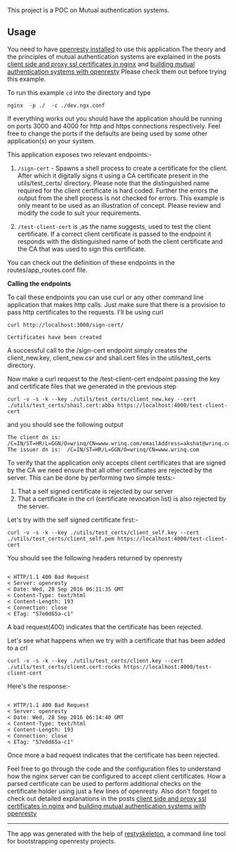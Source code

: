 This project is a POC on Mutual authentication systems.

## Usage

You need to have [openresty installed](https://openresty.org/en/installation.html) to use this application.The theory and the principles of mutual authentication systems are explained in the posts [client side and proxy ssl certificates in nginx](http://staticshin.com/programming/proxy-ssl-cert-in-nginx.html) and [building mutual authentication systems with openresty](http://staticshin.com/programming/mutual_authentication_systems.html) Please check them out before trying this example.

To run this example `cd` into the directory and type


```
nginx  -p ./  -c ./dev.ngx.conf

```
If everything works out you should have the application should be running on ports 3000 and 4000 for http and https connections respectively.  Feel free to change the ports if the defaults are being used by some other application(s) on your system.

This application exposes two relevant endpoints:-

1. `/sign-cert` - Spawns a shell process to create a certificate for the client. After which it digitally signs it using a CA certificate present in the utils/test_certs/ directory. Please note that the distinguished name required for the client certificate is hard coded. Further the errors the output from the shell process is not checked for errors. This example is only meant to be used as an illustration of concept. Please review and modify the code to suit your requirements. 

2. `/test-client-cert` is ,as the name suggests, used to test the client certificate. If a correct client certificate is passed to the endpoint it responds with the distinguished name of both the client certificate and the CA that was used to sign this certificate.

You can check out the definition of these endpoints in the routes/app_routes.conf file.

**Calling the endpoints**

To call these endpoints you can use curl or any other command line application that makes http calls. Just make sure that there is a provision to pass http certificates to the requests. I'll be using curl

```
curl http://localhost:3000/sign-cert/

Certificates have been created

```

A successful call to the /sign-cert endpoint simply creates the client_new.key, client_new.csr and shail.cert files in the utils/test_certs directory.

Now make a curl request to the /test-client-cert endpoint passing the key and certificate files that we generated in the previous step

```
curl -v -s -k --key ./utils/test_certs/client_new.key --cert ./utils/test_certs/shail.cert:abba https://localhost:4000/test-client-cert

```
and you should see the following output

```
The client dn is:  /C=IN/ST=HR/L=GGN/O=wrinq/CN=www.wrinq.com/emailAddress=akshat@wrinq.com
The issuer dn is:  /C=IN/ST=HR/L=GGN/O=wrinq/CN=www.wrinq.com

```

To verify that the application only accepts client certificates that are signed by the CA we need ensure that all other certificates are rejected by the server. This can be done by performing two simple tests:- 

1. That a self signed certificate is rejected by our server
2. That a certificate in the crl (certificate revocation list) is also rejected by the server.


Let's try with the self signed certificate first:- 

```
curl -v -s -k --key ./utils/test_certs/client_self.key --cert ./utils/test_certs/client_self.pem https://localhost:4000/test-client-cert

```
You should see the following headers returned by openresty

```

< HTTP/1.1 400 Bad Request
< Server: openresty
< Date: Wed, 28 Sep 2016 06:11:35 GMT
< Content-Type: text/html
< Content-Length: 193
< Connection: close
< ETag: "57e0d65a-c1"

```
A bad request(400) indicates that the certificate has been rejected.

Let's see what happens when we try with a certificate that has been added to a crl

```
curl -v -s -k --key ./utils/test_certs/client.key --cert ./utils/test_certs/client.cert:rocks https://localhost:4000/test-client-cert

```

Here's the response:-

```

< HTTP/1.1 400 Bad Request
< Server: openresty
< Date: Wed, 28 Sep 2016 06:14:40 GMT
< Content-Type: text/html
< Content-Length: 193
< Connection: close
< ETag: "57e0d65a-c1"

```

Once more a bad request indicates that the certificate has been rejected.

Feel free to go through the code and the configuration files to understand how the nginx server can be configured to accept client certificates. How a parsed certificate can be used to perform additional checks on the certificate holder using just a few lines of openresty. Also don't forget to check out detailed explanations in the posts [client side and proxy ssl certificates in nginx](http://staticshin.com/programming/proxy-ssl-cert-in-nginx.html) and [building mutual authentication systems with openresty](http://staticshin.com/programming/mutual_authentication_systems.html)


-------

The app was generated with the help of [restyskeleton](https://github.com/brickcap/restyskeleton), a command line tool  for bootstrapping openresty projects.

